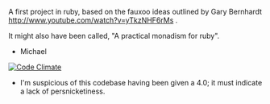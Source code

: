 A first project in ruby, based on the fauxoo ideas outlined by Gary Bernhardt http://www.youtube.com/watch?v=yTkzNHF6rMs .

It might also have been called, "A practical monadism for ruby".

- Michael 

[![Code Climate](https://codeclimate.com/github/mjburgess/FauxO.png)](https://codeclimate.com/github/mjburgess/FauxO)

- I'm suspicious of this codebase having been given a 4.0; it must indicate a lack of persnicketiness. 